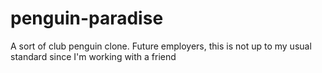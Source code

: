 # penguin-paradise
A sort of club penguin clone. Future employers, this is not up to my usual standard since I'm working with a friend
